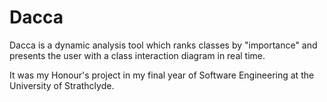 Dacca
=====

Dacca is a dynamic analysis tool which ranks classes by "importance" and presents the user with a class interaction diagram in real time.

It was my Honour's project in my final year of Software Engineering at the University of Strathclyde.
